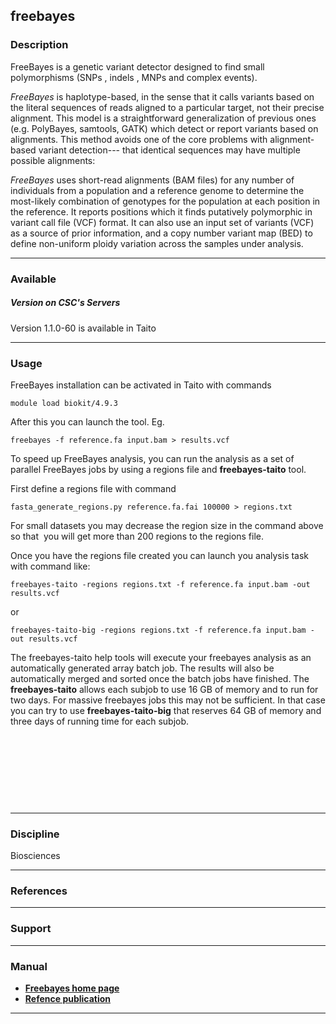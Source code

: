 ## freebayes

### Description

FreeBayes is a genetic variant detector designed to find small
polymorphisms (SNPs , indels , MNPs and complex events).

*FreeBayes* is haplotype-based, in the sense that it calls variants
based on the literal sequences of reads aligned to a particular target,
not their precise alignment. This model is a straightforward
generalization of previous ones (e.g. PolyBayes, samtools, GATK) which
detect or report variants based on alignments. This method avoids one of
the core problems with alignment-based variant detection--- that
identical sequences may have multiple possible alignments:

*FreeBayes* uses short-read alignments (BAM files) for any number of
individuals from a population and a reference genome to determine the
most-likely combination of genotypes for the population at each position
in the reference. It reports positions which it finds putatively
polymorphic in variant call file (VCF) format. It can also use an input
set of variants (VCF) as a source of prior information, and a copy
number variant map (BED) to define non-uniform ploidy variation across
the samples under analysis.

------------------------------------------------------------------------

### Available

##### Version on CSC's Servers

Version 1.1.0-60 is available in Taito

------------------------------------------------------------------------

### Usage

FreeBayes installation can be activated in Taito with commands

    module load biokit/4.9.3

After this you can launch the tool. Eg.

    freebayes -f reference.fa input.bam > results.vcf

To speed up FreeBayes analysis, you can run the analysis as a set of
parallel FreeBayes jobs by using a regions file and **freebayes-taito**
tool.

First define a regions file with command

    fasta_generate_regions.py reference.fa.fai 100000 > regions.txt

For small datasets you may decrease the region size in the command above
so that  you will get more than 200 regions to the regions file.

Once you have the regions file created you can launch you analysis task
with command like:

    freebayes-taito -regions regions.txt -f reference.fa input.bam -out results.vcf

or

    freebayes-taito-big -regions regions.txt -f reference.fa input.bam -out results.vcf

The freebayes-taito help tools will execute your freebayes analysis as
an automatically generated array batch job. The results will also be
automatically merged and sorted once the batch jobs have finished. The
**freebayes-taito** allows each subjob to use 16 GB of memory and to run
for two days. For massive freebayes jobs this may not be sufficient. In
that case you can try to use **freebayes-taito-big** that reserves 64 GB
of memory and three days of running time for each subjob.

 

 

 

 

------------------------------------------------------------------------

### Discipline

Biosciences  

------------------------------------------------------------------------

### References

------------------------------------------------------------------------

### Support

------------------------------------------------------------------------

### Manual

-   **[Freebayes home page]**
-   **[Refence publication]**

------------------------------------------------------------------------

  [Freebayes home page]: https://github.com/ekg/freebayes/blob/master/README.md
  [Refence publication]: https://arxiv.org/abs/1207.3907
